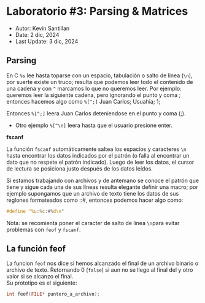 # Laboratorio #3: Parsing & Matrices
* Autor: Kevin Santillan
* Date: 2 dic, 2024
* Last Update: 3 dic, 2024

## Parsing 

En C `%s` lee hasta toparse con un espacio, tabulación o salto de linea (`\n`), por suerte existe un truco; resulta que podemos leer todo el contenido de una cadena y con `^` marcamos lo que no queremos leer. Por ejemplo:<br>
queremos leer la siguiente cadena, pero ignorando el punto y coma ; entonces hacemos algo como `%[^;]` 
Juan Carlos; Usuahia; 1;<br>

Entonces `%[^;]` leera Juan Carlos deteniendose en el punto y coma (;).<br>

* Otro ejemplo `%[^\n]` leera hasta que el usuario presione enter.<br>

**fscanf**<br>

La función `fscanf` automáticamente saltea los espacios y caracteres `\n` hasta encontrar los datos indicados por el patrón (o falla al encontrar un dato que no respete el patrón indicado). Luego de leer los datos, el cursor de lectura se posiciona justo después de los datos leídos.<br>

Si estamos trabajando con archivos y de antemano se conoce el patrón que tiene y sigue cada una de sus líneas resulta elegante definir una macro;
por ejemplo supongamos que un archivo de texto tiene los datos de sus reglones formateados como <unsigned int>:<char>:#<int>, entonces podemos hacer algo como:

```C
#define "%u:%c:#%d\n"
```

Nota: se recomienta poner el caracter de salto de linea `\n`para evitar problemas con `feof` y `fscanf`.

## La función feof

La funcion `feof` nos dice si hemos alcanzado el final de un archivo binario o archivo de texto. Retornando $0$ (`false`) si aun no se llego al final del y otro valor si se alcanzo el final.<br>
Su prototipo es el siguiente:<br>

```C
int feof(FILE* puntero_a_archivo);
```

